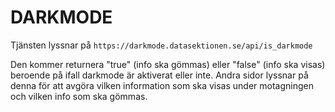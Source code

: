 # DARKMODE

Tjänsten lyssnar på ```https://darkmode.datasektionen.se/api/is_darkmode```

Den kommer returnera "true" (info ska gömmas) eller "false" (info ska visas) beroende på ifall darkmode är aktiverat eller inte.
Andra sidor lyssnar på denna för att avgöra vilken information som ska visas under motagningen och vilken info som ska gömmas.

